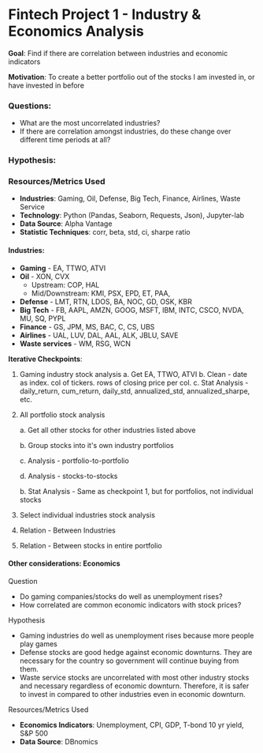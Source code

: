 # Fintech Project 1 - Industry & Economics Analysis

**Goal**: Find if there are correlation between industries and economic indicators

**Motivation**: To create a better portfolio out of the stocks I am invested in, or have invested in before

### Questions:

* What are the most uncorrelated industries?
* If there are correlation amongst industries, do these change over different time periods at all?

### Hypothesis: 


### Resources/Metrics Used
* **Industries**: Gaming, Oil, Defense, Big Tech, Finance, Airlines, Waste Service
* **Technology**: Python (Pandas, Seaborn, Requests, Json), Jupyter-lab
* **Data Source**: Alpha Vantage
* **Statistic Techniques**: corr, beta, std, ci, sharpe ratio

#### Industries:

* **Gaming** - EA, TTWO, ATVI
* **Oil** - XON, CVX
  * Upstream: COP, HAL
  * Mid/Downstream: KMI, PSX, EPD, ET, PAA, 
* **Defense** - LMT, RTN, LDOS, BA, NOC, GD, OSK, KBR
* **Big Tech** - FB, AAPL, AMZN, GOOG, MSFT, IBM, INTC, CSCO, NVDA, MU, SQ, PYPL
* **Finance** - GS, JPM, MS, BAC, C, CS, UBS
* **Airlines** - UAL, LUV, DAL, AAL, ALK, JBLU, SAVE
* **Waste services** - WM, RSG, WCN

**Iterative Checkpoints**:

1. Gaming industry stock analysis
   a. Get EA, TTWO, ATVI
   b. Clean - date as index. col of tickers. rows of closing price per col.
   c. Stat Analysis - daily_return, cum_return, daily_std, annualized_std, annualized_sharpe, etc.
   
2. All portfolio stock analysis

   a. Get all other stocks for other industries listed above

   b. Group stocks into it's own industry portfolios

   c. Analysis - portfolio-to-portfolio

   d. Analysis -  stocks-to-stocks

   b. Stat Analysis - Same as checkpoint 1, but for portfolios, not individual stocks

3. Select individual industries stock analysis

4. Relation - Between Industries

5. Relation - Between stocks in entire portfolio


#### Other considerations: Economics

Question
* Do gaming companies/stocks do well as unemployment rises?
* How correlated are common economic indicators with stock prices? 

Hypothesis
* Gaming industries do well as unemployment rises because more people play games
* Defense stocks are good hedge against economic downturns. They are necessary for the country so government will continue buying from them.
* Waste service stocks are uncorrelated with most other industry stocks and necessary regardless of economic downturn. Therefore, it is safer to invest in compared to other industries even in economic downturn. 

Resources/Metrics Used
* **Economics Indicators**: Unemployment, CPI, GDP, T-bond 10 yr yield, S&P 500
* **Data Source**: DBnomics